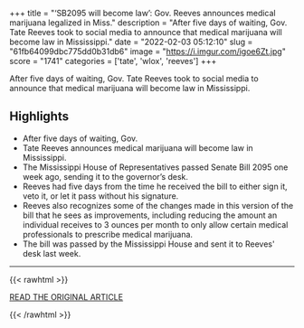 +++
title = "‘SB2095 will become law’: Gov. Reeves announces medical marijuana legalized in Miss."
description = "After five days of waiting, Gov. Tate Reeves took to social media to announce that medical marijuana will become law in Mississippi."
date = "2022-02-03 05:12:10"
slug = "61fb64099dbc775dd0b31db6"
image = "https://i.imgur.com/igoe6Zt.jpg"
score = "1741"
categories = ['tate', 'wlox', 'reeves']
+++

After five days of waiting, Gov. Tate Reeves took to social media to announce that medical marijuana will become law in Mississippi.

## Highlights

- After five days of waiting, Gov.
- Tate Reeves announces medical marijuana will become law in Mississippi.
- The Mississippi House of Representatives passed Senate Bill 2095 one week ago, sending it to the governor’s desk.
- Reeves had five days from the time he received the bill to either sign it, veto it, or let it pass without his signature.
- Reeves also recognizes some of the changes made in this version of the bill that he sees as improvements, including reducing the amount an individual receives to 3 ounces per month to only allow certain medical professionals to prescribe medical marijuana.
- The bill was passed by the Mississippi House and sent it to Reeves' desk last week.

---

{{< rawhtml >}}
  <p class="article-category">
    <a target="_blank" href="https://www.wlox.com/app/2022/02/02/sb2095-will-become-law-gov-reeves-announces-medical-marijuana-legalized-miss/?outputType=apps">READ THE ORIGINAL ARTICLE</a>
  </p>
{{< /rawhtml >}}
